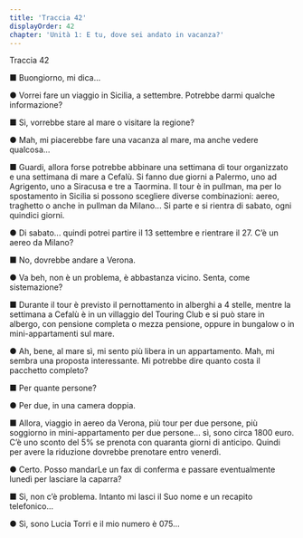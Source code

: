 ```yaml
---
title: 'Traccia 42'
displayOrder: 42
chapter: 'Unità 1: E tu, dove sei andato in vacanza?'
---
```


Traccia 42

■ Buongiorno, mi dica...

● Vorrei fare un viaggio in Sicilia, a settembre. Potrebbe darmi qualche informazione?

■ Sì, vorrebbe stare al mare o visitare la regione?

● Mah, mi piacerebbe fare una vacanza al mare, ma anche vedere qualcosa...

■ Guardi, allora forse potrebbe abbinare una settimana di tour organizzato e una settimana di mare a Cefalù. Si fanno due giorni a Palermo, uno ad Agrigento, uno a Siracusa e tre a Taormina. Il tour è in pullman, ma per lo spostamento in Sicilia si possono scegliere diverse combinazioni: aereo, traghetto o anche in pullman da Milano... Si parte e si rientra di sabato, ogni quindici giorni.

● Di sabato... quindi potrei partire il 13 settembre e rientrare il 27. C’è un aereo da Milano?

■ No, dovrebbe andare a Verona.

● Va beh, non è un problema, è abbastanza vicino. Senta, come sistemazione?

■ Durante il tour è previsto il pernottamento in alberghi a 4 stelle, mentre la settimana a Cefalù è in un villaggio del Touring Club e si può stare in albergo, con pensione completa o mezza pensione, oppure in bungalow o in mini-appartamenti sul mare.

● Ah, bene, al mare sì, mi sento più libera in un appartamento. Mah, mi sembra una proposta interessante. Mi potrebbe dire quanto costa il pacchetto completo?

■ Per quante persone?

● Per due, in una camera doppia.

■ Allora, viaggio in aereo da Verona, più tour per due persone, più soggiorno in mini-appartamento per due persone... sì, sono circa 1800 euro. C’è uno sconto del 5% se prenota con quaranta giorni di anticipo. Quindi per avere la riduzione dovrebbe prenotare entro venerdì.

● Certo. Posso mandarLe un fax di conferma e passare eventualmente lunedì per lasciare la caparra?

■ Sì, non c’è problema. Intanto mi lasci il Suo nome e un recapito telefonico...

● Sì, sono Lucia Torri e il mio numero è 075...
